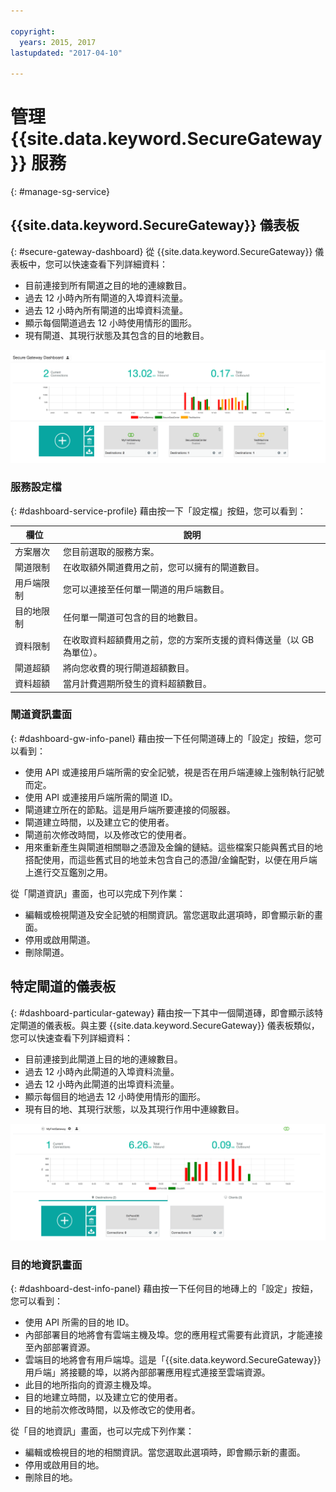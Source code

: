 ```yaml
---

copyright:
  years: 2015, 2017
lastupdated: "2017-04-10"

---
```


# 管理 {{site.data.keyword.SecureGateway}} 服務
{: #manage-sg-service}

## {{site.data.keyword.SecureGateway}} 儀表板
{: #secure-gateway-dashboard}
從 {{site.data.keyword.SecureGateway}} 儀表板中，您可以快速查看下列詳細資料：

- 目前連接到所有閘道之目的地的連線數目。
- 過去 12 小時內所有閘道的入埠資料流量。
- 過去 12 小時內所有閘道的出埠資料流量。
- 顯示每個閘道過去 12 小時使用情形的圖形。
- 現有閘道、其現行狀態及其包含的目的地數目。

![含使用情形的 {{site.data.keyword.SecureGateway}} 儀表板](./images/dashboardUsage.png?raw=true "含使用情形的 {{site.data.keyword.SecureGateway}} 儀表板")

### 服務設定檔
{: #dashboard-service-profile}
藉由按一下「設定檔」按鈕，您可以看到：

欄位|說明
-- | --
方案層次 | 您目前選取的服務方案。
閘道限制 |在收取額外閘道費用之前，您可以擁有的閘道數目。
用戶端限制 | 您可以連接至任何單一閘道的用戶端數目。
目的地限制 | 任何單一閘道可包含的目的地數目。
資料限制 |在收取資料超額費用之前，您的方案所支援的資料傳送量（以 GB 為單位）。
閘道超額 | 將向您收費的現行閘道超額數目。
資料超額 | 當月計費週期所發生的資料超額數目。

### 閘道資訊畫面
{: #dashboard-gw-info-panel}
藉由按一下任何閘道磚上的「設定」按鈕，您可以看到：

- 使用 API 或連接用戶端所需的安全記號，視是否在用戶端連線上強制執行記號而定。
- 使用 API 或連接用戶端所需的閘道 ID。
- 閘道建立所在的節點。這是用戶端所要連接的伺服器。
- 閘道建立時間，以及建立它的使用者。
- 閘道前次修改時間，以及修改它的使用者。
- 用來重新產生與閘道相關聯之憑證及金鑰的鏈結。這些檔案只能與舊式目的地搭配使用，而這些舊式目的地並未包含自己的憑證/金鑰配對，以便在用戶端上進行交互鑑別之用。

從「閘道資訊」畫面，也可以完成下列作業：

- 編輯或檢視閘道及安全記號的相關資訊。當您選取此選項時，即會顯示新的畫面。
- 停用或啟用閘道。
- 刪除閘道。

## 特定閘道的儀表板
{: #dashboard-particular-gateway}
藉由按一下其中一個閘道磚，即會顯示該特定閘道的儀表板。與主要 {{site.data.keyword.SecureGateway}} 儀表板類似，您可以快速查看下列詳細資料：

- 目前連接到此閘道上目的地的連線數目。
- 過去 12 小時內此閘道的入埠資料流量。
- 過去 12 小時內此閘道的出埠資料流量。
- 顯示每個目的地過去 12 小時使用情形的圖形。
- 現有目的地、其現行狀態，以及其現行作用中連線數目。

![特定閘道的儀表板](./images/viewGateway.png?raw=true "特定閘道的儀表板")

### 目的地資訊畫面
{: #dashboard-dest-info-panel}
藉由按一下任何目的地磚上的「設定」按鈕，您可以看到：

- 使用 API 所需的目的地 ID。
- 內部部署目的地將會有雲端主機及埠。您的應用程式需要有此資訊，才能連接至內部部署資源。
- 雲端目的地將會有用戶端埠。這是「{{site.data.keyword.SecureGateway}} 用戶端」將接聽的埠，以將內部部署應用程式連接至雲端資源。
- 此目的地所指向的資源主機及埠。
- 目的地建立時間，以及建立它的使用者。
- 目的地前次修改時間，以及修改它的使用者。

從「目的地資訊」畫面，也可以完成下列作業：

- 編輯或檢視目的地的相關資訊。當您選取此選項時，即會顯示新的畫面。
- 停用或啟用目的地。
- 刪除目的地。

